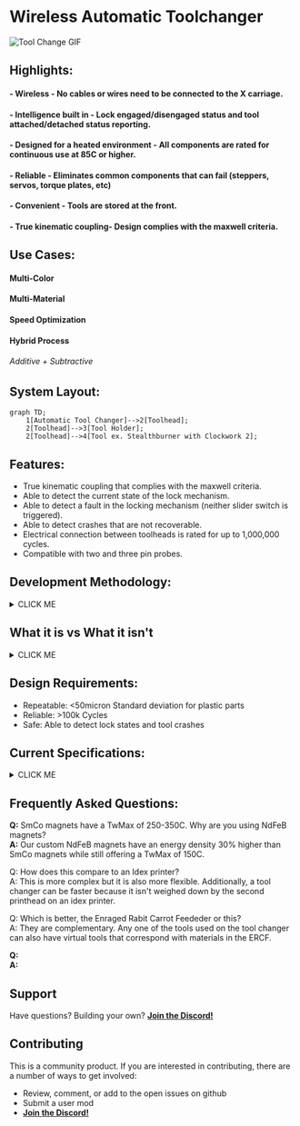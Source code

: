 # Wireless Automatic Toolchanger

![Tool Change GIF](https://github.com/ben5459/HybridManufacturingPlatform/blob/44d53604ea88ddc55a182922c3dc7c002d66ddbc/Automatic%20Tool%20Changer/Images/Toolchange%20GIF.gif)


## Highlights:
#### - Wireless - No cables or wires need to be connected to the X carriage. 
#### - Intelligence built in - Lock engaged/disengaged status and tool attached/detached status reporting.
#### - Designed for a heated environment - All components are rated for continuous use at 85C or higher.
#### - Reliable - Eliminates common components that can fail (steppers, servos, torque plates, etc)
#### - Convenient - Tools are stored at the front.
#### - True kinematic coupling- Design complies with the maxwell criteria.


## Use Cases:
#### Multi-Color	
#### Multi-Material
#### Speed Optimization 
#### Hybrid Process 
###### Additive + Subtractive


## System Layout:
```mermaid
graph TD;
    1[Automatic Tool Changer]-->2[Toolhead];
    2[Toolhead]-->3[Tool Holder];
    2[Toolhead]-->4[Tool ex. Stealthburner with Clockwork 2];
```
## Features:
- True kinematic coupling that complies with the maxwell criteria.
- Able to detect the current state of the lock mechanism. 
- Able to detect a fault in the locking mechanism (neither slider switch is triggered).
- Able to detect crashes that are not recoverable.
- Electrical connection between toolheads is rated for up to 1,000,000 cycles. 
- Compatible with two and three pin probes.


## Development Methodology:
<details><summary>CLICK ME</summary>
<p>		
- Pragmatic product management <br />	
- Continuous improvement <br />
- Sound engineering theory supported by empirical testing <br />
 </p>
</details>

## What it is vs What it isn't
<details><summary>CLICK ME</summary>
<p>
 <br />
 

### What it isn't:
- Lighter than the stock Voron toolhead<br />
- Cheaper than the stock Voron toolhead	<br />
- Designed to mill anything that you can't extrude out of the attached hotends<br />
    
### What it is: <br />
- Compact<br />
- Lightweight<br />
- Extensible<br />
- Wireless<br />

 </p>
</details>	
 
## Design Requirements:
- Repeatable: <50micron Standard deviation for plastic parts
- Reliable: >100k Cycles
- Safe: Able to detect lock states and tool crashes

## Current Specifications:
<details><summary>CLICK ME</summary>
<p>

#### - ATC Weight: 75grams <br />	
#### - ATC Footprint: 68x62x35 <br />	
#### - Operating temperature: ≤85C (all components are rated for atleast 85C) <br />  

#### - Recomended Maximum Tool Width (without modifications): 62mm <br />
#### - Recomended Maximum Tool Height (without modifications): 145mm <br />
#### - Recomended Maximum Tool Depth (without modifications): 76mm <br />
 
 
#### - Number of tool changes between maintenance intervals based on component service life: >100k <br />
 
 
#### Weight required in the Z axis to separate the kinematic coupling: <br />
##### - Locked state >5000g (over the amount that I can currently measure)  <br />
##### - Unlocked state 1750g +/-100g (connection state change occured before full decoupling) <br />
 
 
#### - Weight of a stealthburner with rapido, EBB36, and kinematic motor plate: 395g  <br />

</p>
</details>


## Frequently Asked Questions:
**Q:** SmCo magnets have a TwMax of 250-350C. Why are you using NdFeB magnets? <br /> 
**A:** Our custom NdFeB magnets have an energy density 30% higher than SmCo magnets while still offering a TwMax of 150C. <br />

Q: How does this compare to an Idex printer?<br />
A: This is more complex but it is also more flexible. Additionally, a tool changer can be faster because it isn't weighed down by the second printhead on an idex printer. <br />

Q: Which is better, the Enraged Rabit Carrot Feededer or this?<br />
A: They are complementary. Any one of the tools used on the tool changer can also have virtual tools that correspond with materials in the ERCF. <br />

**Q:** <br />
**A:** <br />


## Support

Have questions? Building your own? **[Join the Discord!][discord]**

## Contributing

This is a community product. If you are interested in contributing, there are a number of ways to get involved:

* Review, comment, or add to the open issues on github
* Submit a user mod
* **[Join the Discord!][discord]**

[discord]: https://discord.gg/NDppsd4K
